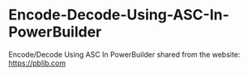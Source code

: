 # Encode-Decode-Using-ASC-In-PowerBuilder
Encode/Decode Using ASC In PowerBuilder
shared from the website: https://pblib.com
